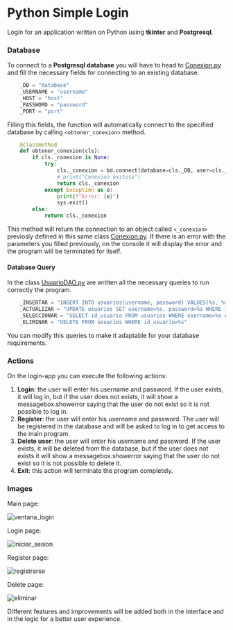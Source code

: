 # Python Simple Login

Login for an application written on Python using **tkinter** and **Postgresql**.

### Database
To connect to a **Postgresql database** you will have to head to [Conexion.py](http://github.com/Danteps-4/Python-Login/blob/master/Conexion.py "Conexion.py") and fill the necessary fields for connecting to an existing database.

```python
    _DB = "database"
    _USERNAME = "username"
    _HOST = "host"
    _PASSWORD = "password"
    _PORT = "port"
```
Filling this fields, the function will automatically connect to the specified database by calling `<obtener_conexion>` method.

```python
    @classmethod
    def obtener_conexion(cls):
        if cls._conexion is None:
            try:
                cls._conexion = bd.connect(database=cls._DB, user=cls._USERNAME, host=cls._HOST, password=cls._PASSWORD, port=cls._PORT)
                # print("Conexion exitosa")
                return cls._conexion
            except Exception as e:
                print(f"Error: {e}")
                sys.exit()
        else:
            return cls._conexion
```
This method will return the connection to an object called `<_conexion>` previosly defined in this same class [Conexion.py](http://github.com/Danteps-4/Python-Login/blob/master/Conexion.py "Conexion.py"). If there is an error with the parameters you filled previously, on the console it will display the error and the program will be terminated for itself.

#### Database Query

In the class [UsuarioDAO.py](http://github.com/Danteps-4/Python-Login/blob/master/UsuarioDAO.py "UsuarioDAO.py") are written all the necessary queries to run correctly the program.
```python
    _INSERTAR = "INSERT INTO usuarios(username, password) VALUES(%s, %s)"
    _ACTUALIZAR = "UPDATE usuarios SET username=%s, password=%s WHERE id_usuario = %s"
    _SELECCIONAR = "SELECT id_usuario FROM usuarios WHERE username=%s AND password=%s"
    _ELIMINAR = "DELETE FROM usuarios WHERE id_usuario=%s"
```
You can modify this queries to make it adaptable for your database requirements.



### Actions

On the login-app you can execute the following actions:

1. **Login**: the user will enter his username and password. If the user exists, it will log in, but if the user does not exists, it will show a messagebox.showerror saying that the user do not exist so it is not possible to log in.
2. **Register**: the user will enter his username and password. The user will be registered in the database and will be asked to log in to get access to the main program.
3. **Delete user**: the user will enter his username and password. If the user exists, it will be deleted from the database, but if the user does not exists it will show a messagebox.showerror saying that the user do not exist so it is not possible to delete it.
4. **Exit**: this action will terminate the program completely.

### Images
Main page:

![ventana_login](https://user-images.githubusercontent.com/77952824/144902782-fcda9478-ca03-4c6a-8196-3394f02f07cb.png)

Login page:

![iniciar_sesion](https://user-images.githubusercontent.com/77952824/144954516-c019ad2a-de2e-49c0-b79d-e0dadd31381f.png)

Register page:

![registrarse](https://user-images.githubusercontent.com/77952824/144954518-e35724f9-d6d3-48b4-b7f1-bfb89cdb14b2.png)

Delete page:

![eliminar](https://user-images.githubusercontent.com/77952824/144954513-b3a36374-987d-47af-84f2-195dc90dc7c8.png)

Different features and improvements  will be added both in the interface and in the logic for a better user experience.